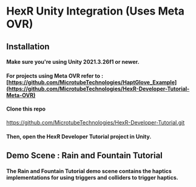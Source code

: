 # HexR Unity Integration (Uses Meta OVR)

## Installation

#### Make sure you're using Unity 2021.3.26f1 or newer.
#### For projects using Meta OVR refer to : [https://github.com/MicrotubeTechnologies/HaptGlove_Example](https://github.com/MicrotubeTechnologies/HexR-Developer-Tutorial-Meta-OVR)
#### Clone this repo 
https://github.com/MicrotubeTechnologies/HexR-Developer-Tutorial.git
#### Then, open the HexR Developer Tutorial project in Unity.

## **Demo Scene : Rain and Fountain Tutorial**

#### The **Rain and Fountain Tutorial** demo scene contains the haptics implementations for using triggers and colliders to trigger haptics. 

 
